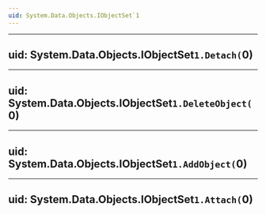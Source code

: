 ```yaml
---
uid: System.Data.Objects.IObjectSet`1
---
```


---
uid: System.Data.Objects.IObjectSet`1.Detach(`0)
---

---
uid: System.Data.Objects.IObjectSet`1.DeleteObject(`0)
---

---
uid: System.Data.Objects.IObjectSet`1.AddObject(`0)
---

---
uid: System.Data.Objects.IObjectSet`1.Attach(`0)
---
